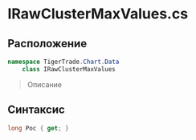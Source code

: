 
# IRawClusterMaxValues.cs
## Расположение
```csharp
namespace TigerTrade.Chart.Data  
    class IRawClusterMaxValues
```

> Описание

## Синтаксис
```csharp
long Poc { get; }
```
